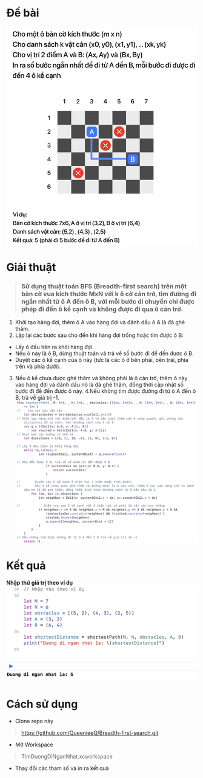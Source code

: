 # Đề bài
![Challenge](https://raw.githubusercontent.com/QueenieeQ/Breadth-first-search/origin/TimDuongDiNgatNhat_ShortestPath/algorithm.playground/Screenshot%202023-04-13%20at%2016.08.05.png)
#  Giải thuật
> ###  Sử dụng thuật toán BFS (Breadth-first search) trên một bàn cờ vua kích thước MxN với k ô cờ cản trở, tìm đường đi ngắn nhất từ ô A đến ô B, với mỗi bước di chuyển chỉ được phép đi đến ô kề cạnh và không được đi qua ô cản trở.

1. Khởi tạo hàng đợi, thêm ô A vào hàng đợi và đánh dấu ô A là đã ghé thăm.
2. Lặp lại các bước sau cho đến khi hàng đợi trống hoặc tìm được ô B:
- Lấy ô đầu tiên ra khỏi hàng đợi.
- Nếu ô này là ô B, dừng thuật toán và trả về số bước đi để đến được ô B.
- Duyệt các ô kề cạnh của ô này (tức là các ô ở bên phải, bên trái, phía trên và phía dưới).
3. Nếu ô kề chưa được ghé thăm và không phải là ô cản trở, thêm ô này vào hàng đợi và đánh dấu nó là đã ghé thăm, đồng thời cập nhật số bước đi để đến được ô này.
4.Nếu không tìm được đường đi từ ô A đến ô B, trả về giá trị -1.
![algorithm](https://github.com/QueenieeQ/Breadth-first-search/blob/origin/TimDuongDiNgatNhat_ShortestPath/algorithm.playground/Screenshot%202023-04-13%20at%2016.13.03.png?raw=true)
# Kết quả
 **Nhập thử giá trị theo ví dụ**
![result](https://raw.githubusercontent.com/QueenieeQ/Breadth-first-search/origin/TimDuongDiNgatNhat_ShortestPath/algorithm.playground/Screenshot%202023-04-13%20at%2016.04.45.png)
 # Cách sử dụng
 - Clone repo này
> https://github.com/QueenieeQ/Breadth-first-search.git
- Mở  Workspace 
>TimDuongDiNganNhat.xcworkspace
- Thay đổi các tham số và in ra kết quả
